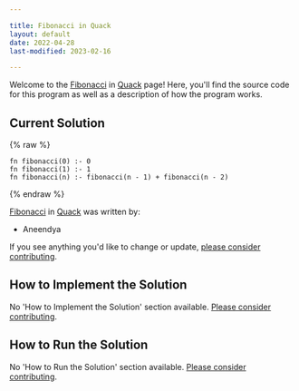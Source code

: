 ```yaml
---

title: Fibonacci in Quack
layout: default
date: 2022-04-28
last-modified: 2023-02-16

---
```


Welcome to the [Fibonacci](https://sampleprograms.io/projects/fibonacci) in [Quack](https://sampleprograms.io/languages/quack) page! Here, you'll find the source code for this program as well as a description of how the program works.

## Current Solution

{% raw %}

```quack
fn fibonacci(0) :- 0
fn fibonacci(1) :- 1
fn fibonacci(n) :- fibonacci(n - 1) + fibonacci(n - 2)
```

{% endraw %}

[Fibonacci](https://sampleprograms.io/projects/fibonacci) in [Quack](https://sampleprograms.io/languages/quack) was written by:

- Aneendya

If you see anything you'd like to change or update, [please consider contributing](https://github.com/TheRenegadeCoder/sample-programs).

## How to Implement the Solution

No 'How to Implement the Solution' section available. [Please consider contributing](https://github.com/TheRenegadeCoder/sample-programs-website).

## How to Run the Solution

No 'How to Run the Solution' section available. [Please consider contributing](https://github.com/TheRenegadeCoder/sample-programs-website).